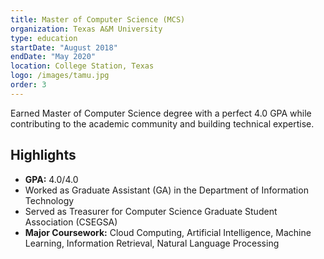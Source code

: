 ```yaml
---
title: Master of Computer Science (MCS)
organization: Texas A&M University
type: education
startDate: "August 2018"
endDate: "May 2020"
location: College Station, Texas
logo: /images/tamu.jpg
order: 3
---
```


Earned Master of Computer Science degree with a perfect 4.0 GPA while contributing to the academic community and building technical expertise.

## Highlights

- **GPA:** 4.0/4.0
- Worked as Graduate Assistant (GA) in the Department of Information Technology
- Served as Treasurer for Computer Science Graduate Student Association (CSEGSA)
- **Major Coursework:** Cloud Computing, Artificial Intelligence, Machine Learning, Information Retrieval, Natural Language Processing
